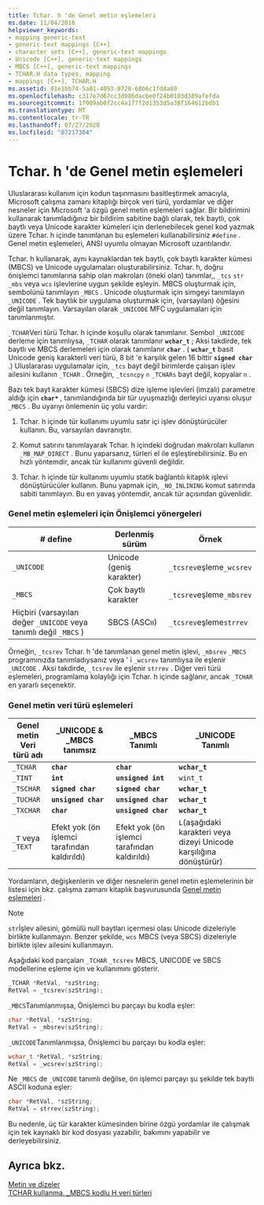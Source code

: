 ```yaml
---
title: Tchar. h 'de Genel metin eşlemeleri
ms.date: 11/04/2016
helpviewer_keywords:
- mapping generic-text
- generic-text mappings [C++]
- character sets [C++], generic-text mappings
- Unicode [C++], generic-text mappings
- MBCS [C++], generic-text mappings
- TCHAR.H data types, mapping
- mappings [C++], TCHAR.H
ms.assetid: 01e1bb74-5a01-4093-8720-68b6c1fdda80
ms.openlocfilehash: c317e7d67cc3d086dacbe0f24b0103d389afefda
ms.sourcegitcommit: 1f009ab0f2cc4a177f2d1353d5a38f164612bdb1
ms.translationtype: MT
ms.contentlocale: tr-TR
ms.lasthandoff: 07/27/2020
ms.locfileid: "87217304"
---
```

# <a name="generic-text-mappings-in-tcharh"></a>Tchar. h 'de Genel metin eşlemeleri

Uluslararası kullanım için kodun taşınmasını basitleştirmek amacıyla, Microsoft çalışma zamanı kitaplığı birçok veri türü, yordamlar ve diğer nesneler için Microsoft 'a özgü genel metin eşlemeleri sağlar. Bir bildirimini kullanarak tanımladığınız bir bildirim sabitine bağlı olarak, tek baytlı, çok baytlı veya Unicode karakter kümeleri için derlenebilecek genel kod yazmak üzere Tchar. h içinde tanımlanan bu eşlemeleri kullanabilirsiniz `#define` . Genel metin eşlemeleri, ANSI uyumlu olmayan Microsoft uzantılarıdır.

Tchar. h kullanarak, aynı kaynaklardan tek baytlı, çok baytlı karakter kümesi (MBCS) ve Unicode uygulamaları oluşturabilirsiniz. Tchar. h, doğru önişlemci tanımlarına sahip olan makroları (öneki olan) tanımlar,, `_tcs` `str` `_mbs` veya `wcs` işlevlerine uygun şekilde eşleyin. MBCS oluşturmak için, sembolünü tanımlayın `_MBCS` . Unicode oluşturmak için simgeyi tanımlayın `_UNICODE` . Tek baytlık bir uygulama oluşturmak için, (varsayılan) öğesini değil tanımlayın. Varsayılan olarak `_UNICODE` MFC uygulamaları için tanımlanmıştır.

`_TCHAR`Veri türü Tchar. h içinde koşullu olarak tanımlanır. Sembol `_UNICODE` derleme için tanımlıysa, `_TCHAR` olarak tanımlanır **`wchar_t`** ; Aksi takdirde, tek baytlı ve MBCS derlemeleri için olarak tanımlanır **`char`** . ( **`wchar_t`** basit Unicode geniş karakterli veri türü, 8 bit 'e karşılık gelen 16 bittir **`signed char`** .) Uluslararası uygulamalar için, `_tcs` bayt değil birimlerde çalışan işlev ailesini kullanın `_TCHAR` . Örneğin, `_tcsncpy` `n` `_TCHARs` bayt değil, kopyalar `n` .

Bazı tek bayt karakter kümesi (SBCS) dize işleme işlevleri (imzalı) parametre aldığı için **`char*`** , tanımlandığında bir tür uyuşmazlığı derleyici uyarısı oluşur `_MBCS` . Bu uyarıyı önlemenin üç yolu vardır:

1. Tchar. h içinde tür kullanımı uyumlu satır içi işlev dönüştürücüler kullanın. Bu, varsayılan davranıştır.

1. Komut satırını tanımlayarak Tchar. h içindeki doğrudan makroları kullanın `_MB_MAP_DIRECT` . Bunu yaparsanız, türleri el ile eşleştirebilirsiniz. Bu en hızlı yöntemdir, ancak tür kullanımı güvenli değildir.

1. Tchar. h içinde tür kullanımı uyumlu statik bağlantılı kitaplık işlevi dönüştürücüler kullanın. Bunu yapmak için, `_NO_INLINING` komut satırında sabiti tanımlayın. Bu en yavaş yöntemdir, ancak tür açısından güvenlidir.

### <a name="preprocessor-directives-for-generic-text-mappings"></a>Genel metin eşlemeleri için Önişlemci yönergeleri

|# define|Derlenmiş sürüm|Örnek|
|---------------|----------------------|-------------|
|`_UNICODE`|Unicode (geniş karakter)|`_tcsrev`eşleme`_wcsrev`|
|`_MBCS`|Çok baytlı karakter|`_tcsrev`eşleme`_mbsrev`|
|Hiçbiri (varsayılan değer `_UNICODE` veya tanımlı değil `_MBCS` )|SBCS (ASCıı)|`_tcsrev`eşleme`strrev`|

Örneğin, `_tcsrev` Tchar. h 'de tanımlanan genel metin işlevi, `_mbsrev` `_MBCS` programınızda tanımladıysanız veya ' i `_wcsrev` tanımlıysa ile eşlenir `_UNICODE` . Aksi takdirde, `_tcsrev` ile eşlenir `strrev` . Diğer veri türü eşlemeleri, programlama kolaylığı için Tchar. h içinde sağlanır, ancak `_TCHAR` en yararlı seçenektir.

### <a name="generic-text-data-type-mappings"></a>Genel metin veri türü eşlemeleri

|Genel metin<br /> Veri türü adı|_UNICODE &<br /> _MBCS tanımsız|_MBCS<br /> Tanımlı|_UNICODE<br /> Tanımlı|
|--------------------------------------|----------------------------------------|------------------------|---------------------------|
|`_TCHAR`|**`char`**|**`char`**|**`wchar_t`**|
|`_TINT`|**`int`**|**`unsigned int`**|`wint_t`|
|`_TSCHAR`|**`signed char`**|**`signed char`**|**`wchar_t`**|
|`_TUCHAR`|**`unsigned char`**|**`unsigned char`**|**`wchar_t`**|
|`_TXCHAR`|**`char`**|**`unsigned char`**|**`wchar_t`**|
|`_T` veya `_TEXT`|Efekt yok (ön işlemci tarafından kaldırıldı)|Efekt yok (ön işlemci tarafından kaldırıldı)|`L`(aşağıdaki karakteri veya dizeyi Unicode karşılığına dönüştürür)|

Yordamların, değişkenlerin ve diğer nesnelerin genel metin eşlemelerinin bir listesi için bkz. çalışma zamanı kitaplık başvurusunda [Genel metin eşlemeleri](../c-runtime-library/generic-text-mappings.md) .

> [!NOTE]
> `str`İşlev ailesini, gömülü null baytları içermesi olası Unicode dizeleriyle birlikte kullanmayın. Benzer şekilde, `wcs` MBCS (veya SBCS) dizeleriyle birlikte işlev ailesini kullanmayın.

Aşağıdaki kod parçaları `_TCHAR` `_tcsrev` MBCS, UNICODE ve SBCS modellerine eşleme için ve kullanımını gösterir.

```cpp
_TCHAR *RetVal, *szString;
RetVal = _tcsrev(szString);
```

`_MBCS`Tanımlanmışsa, Önişlemci bu parçayı bu kodla eşler:

```cpp
char *RetVal, *szString;
RetVal = _mbsrev(szString);
```

`_UNICODE`Tanımlanmışsa, Önişlemci bu parçayı bu kodla eşler:

```cpp
wchar_t *RetVal, *szString;
RetVal = _wcsrev(szString);
```

Ne `_MBCS` de `_UNICODE` tanımlı değilse, ön işlemci parçayı şu şekilde tek baytlı ASCII koduna eşler:

```cpp
char *RetVal, *szString;
RetVal = strrev(szString);
```

Bu nedenle, üç tür karakter kümesinden birine özgü yordamlar ile çalışmak için tek kaynaklı bir kod dosyası yazabilir, bakımını yapabilir ve derleyebilirsiniz.

## <a name="see-also"></a>Ayrıca bkz.

[Metin ve dizeler](../text/text-and-strings-in-visual-cpp.md)<br/>
[TCHAR kullanma. _MBCS kodlu H veri türleri](../text/using-tchar-h-data-types-with-mbcs-code.md)
